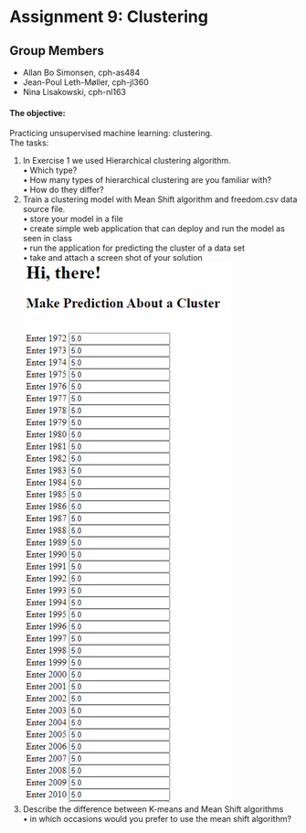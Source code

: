 # Assignment 9: Clustering

## Group Members

- Allan Bo Simonsen, cph-as484
- Jean-Poul Leth-Møller, cph-jl360
- Nina Lisakowski, cph-nl163


#### The objective:
Practicing unsupervised machine learning: clustering.  
The tasks:  
1. In Exercise 1 we used Hierarchical clustering algorithm.  
• Which type?  
• How many types of hierarchical clustering are you familiar with?  
• How do they differ?  
2. Train a clustering model with Mean Shift algorithm and freedom.csv data source
file.  
• store your model in a file  
• create simple web application that can deploy and run the model as seen in class  
• run the application for predicting the cluster of a data set  
• take and attach a screen shot of your solution  
![Billede](https://github.com/Jean-Poul/Assignment-9-Clustering/blob/main/Udklip1.PNG)
3. Describe the difference between K-means and Mean Shift algorithms  
• in which occasions would you prefer to use the mean shift algorithm?  
